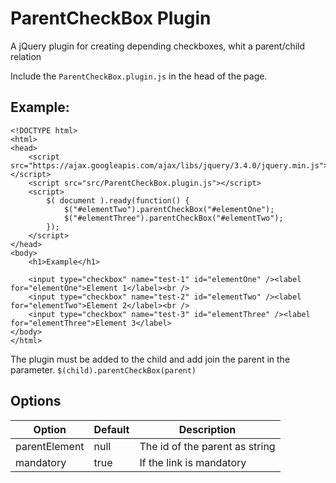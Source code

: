 # ParentCheckBox Plugin
A jQuery plugin for creating depending checkboxes, whit a parent/child relation

Include the `ParentCheckBox.plugin.js` in the head of the page.

## Example:
```
<!DOCTYPE html>
<html>
<head>
    <script src="https://ajax.googleapis.com/ajax/libs/jquery/3.4.0/jquery.min.js"></script>
    <script src="src/ParentCheckBox.plugin.js"></script>
    <script>
        $( document ).ready(function() {
            $("#elementTwo").parentCheckBox("#elementOne");
            $("#elementThree").parentCheckBox("#elementTwo");
        });
    </script>
</head>
<body>
    <h1>Example</h1>

    <input type="checkbox" name="test-1" id="elementOne" /><label for="elementOne">Element 1</label><br />
    <input type="checkbox" name="test-2" id="elementTwo" /><label for="elementTwo">Element 2</label><br />
    <input type="checkbox" name="test-3" id="elementThree" /><label for="elementThree">Element 3</label>
</body>
</html>
```
The plugin must be added to the child and add join the parent in the parameter. `$(child).parentCheckBox(parent)`

## Options
| Option        | Default | Description |
| ------------- | ------------- | ------------- |
| parentElement  | null  | The id of the parent as string |
| mandatory  | true  | If the link is mandatory |
